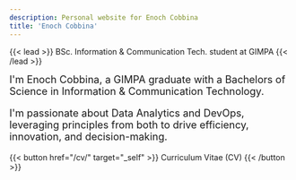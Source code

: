 ```yaml
---
description: Personal website for Enoch Cobbina
title: 'Enoch Cobbina'
---
```


{{< lead >}}
BSc. Information & Communication Tech. student at GIMPA
{{< /lead >}}

<font size="4px"> I'm Enoch Cobbina, a GIMPA graduate with a Bachelors of Science in Information & Communication Technology. 

<p>I'm passionate about Data Analytics and DevOps, leveraging principles from both to drive efficiency, innovation, and decision-making.</p>

</font>

{{< button href="/cv/" target="_self" >}}
Curriculum Vitae (CV)
{{< /button >}}